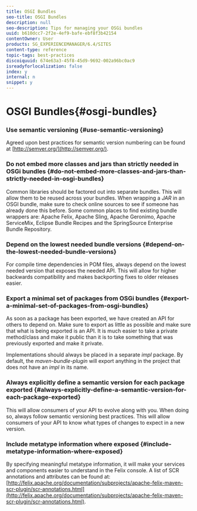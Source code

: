 ```yaml
---
title: OSGI Bundles
seo-title: OSGI Bundles
description: null
seo-description: Tips for managing your OSGi bundles
uuid: b610dcc7-2f2e-4ef9-bafe-ebf8f3b42154
contentOwner: User
products: SG_EXPERIENCEMANAGER/6.4/SITES
content-type: reference
topic-tags: best-practices
discoiquuid: 674e63a3-45f8-45d9-9692-002a96bc0ac9
isreadyforlocalization: false
index: y
internal: n
snippet: y
---
```


# OSGI Bundles{#osgi-bundles}

### Use semantic versioning {#use-semantic-versioning}

Agreed upon best practices for semantic version numbering can be found at [http://semver.org/](http://semver.org/).

### Do not embed more classes and jars than strictly needed in OSGi bundles {#do-not-embed-more-classes-and-jars-than-strictly-needed-in-osgi-bundles}

Common libraries should be factored out into separate bundles. This will allow them to be reused across your bundles. When wrapping a *JAR* in an OSGI bundle, make sure to check online sources to see if someone has already done this before. Some common places to find existing bundle wrappers are: Apache Felix, Apache Sling, Apache Geronimo, Apache ServiceMix, Eclipse Bundle Recipes and the SpringSource Enterprise Bundle Repository.

### Depend on the lowest needed bundle versions {#depend-on-the-lowest-needed-bundle-versions}

For compile time dependencies in POM files, always depend on the lowest needed version that exposes the needed API. This will allow for higher backwards compatibility and makes backporting fixes to older releases easier.

### Export a minimal set of packages from OSGi bundles {#export-a-minimal-set-of-packages-from-osgi-bundles}

As soon as a package has been exported, we have created an API for others to depend on. Make sure to export as little as possible and make sure that what is being exported is an API. It is much easier to take a private method/class and make it public than it is to take something that was previously exported and make it private.

Implementations should always be placed in a separate *impl* package. By default, the *maven-bundle-plugin* will export anything in the project that does not have an *impl* in its name.

### Always explicitly define a semantic version for each package exported {#always-explicitly-define-a-semantic-version-for-each-package-exported}

This will allow consumers of your API to evolve along with you. When doing so, always follow semantic versioning best practices. This will allow consumers of your API to know what types of changes to expect in a new version.

### Include metatype information where exposed {#include-metatype-information-where-exposed}

By specifying meaningful metatype information, it will make your services and components easier to understand in the Felix console. A list of SCR annotations and attributes can be found at: [http://felix.apache.org/documentation/subprojects/apache-felix-maven-scr-plugin/scr-annotations.html](http://felix.apache.org/documentation/subprojects/apache-felix-maven-scr-plugin/scr-annotations.html).
